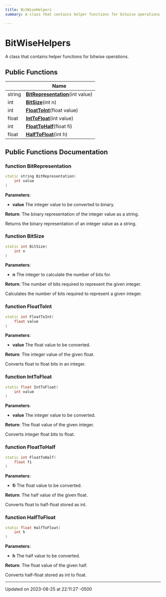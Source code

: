 ```yaml
---
title: BitWiseHelpers
summary: A class that contains helper functions for bitwise operations. 

---
```


# BitWiseHelpers



A class that contains helper functions for bitwise operations. 

## Public Functions

|                | Name           |
| -------------- | -------------- |
| string | **[BitRepresentation](Classes/class_bit_wise_helpers.md#function-bitrepresentation)**(int value) |
| int | **[BitSize](Classes/class_bit_wise_helpers.md#function-bitsize)**(int n) |
| int | **[FloatToInt](Classes/class_bit_wise_helpers.md#function-floattoint)**(float value) |
| float | **[IntToFloat](Classes/class_bit_wise_helpers.md#function-inttofloat)**(int value) |
| int | **[FloatToHalf](Classes/class_bit_wise_helpers.md#function-floattohalf)**(float fi) |
| float | **[HalfToFloat](Classes/class_bit_wise_helpers.md#function-halftofloat)**(int h) |

## Public Functions Documentation

### function BitRepresentation

```cpp
static string BitRepresentation(
    int value
)
```


**Parameters**: 

  * **value** The integer value to be converted to binary. 


**Return**: The binary representation of the integer value as a string. 

Returns the binary representation of an integer value as a string.


### function BitSize

```cpp
static int BitSize(
    int n
)
```


**Parameters**: 

  * **n** The integer to calculate the number of bits for. 


**Return**: The number of bits required to represent the given integer. 

Calculates the number of bits required to represent a given integer.


### function FloatToInt

```cpp
static int FloatToInt(
    float value
)
```


**Parameters**: 

  * **value** The float value to be converted. 


**Return**: The integer value of the given float. 

Converts float to float bits in an integer.


### function IntToFloat

```cpp
static float IntToFloat(
    int value
)
```


**Parameters**: 

  * **value** The integer value to be converted. 


**Return**: The float value of the given integer. 

Converts integer float bits to float.


### function FloatToHalf

```cpp
static int FloatToHalf(
    float fi
)
```


**Parameters**: 

  * **fi** The float value to be converted. 


**Return**: The half value of the given float. 

Converts float to half-float stored as int.


### function HalfToFloat

```cpp
static float HalfToFloat(
    int h
)
```


**Parameters**: 

  * **h** The half value to be converted. 


**Return**: The float value of the given half. 

Converts half-float stored as int to float.


-------------------------------

Updated on 2023-08-25 at 22:11:27 -0500